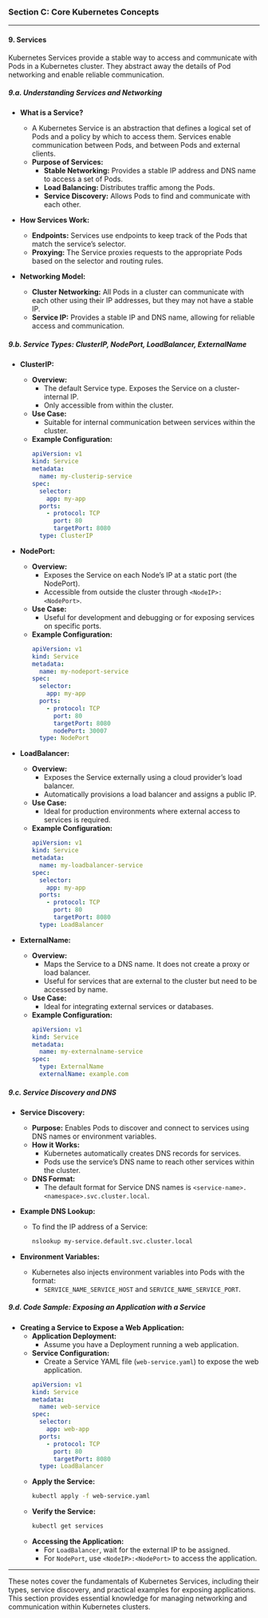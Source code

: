 ### **Section C: Core Kubernetes Concepts**

---

#### **9. Services**

Kubernetes Services provide a stable way to access and communicate with Pods in a Kubernetes cluster. They abstract away the details of Pod networking and enable reliable communication.

##### **9.a. Understanding Services and Networking**

- **What is a Service?**
  - A Kubernetes Service is an abstraction that defines a logical set of Pods and a policy by which to access them. Services enable communication between Pods, and between Pods and external clients.
  - **Purpose of Services:**
    - **Stable Networking:** Provides a stable IP address and DNS name to access a set of Pods.
    - **Load Balancing:** Distributes traffic among the Pods.
    - **Service Discovery:** Allows Pods to find and communicate with each other.

- **How Services Work:**
  - **Endpoints:** Services use endpoints to keep track of the Pods that match the service’s selector.
  - **Proxying:** The Service proxies requests to the appropriate Pods based on the selector and routing rules.

- **Networking Model:**
  - **Cluster Networking:** All Pods in a cluster can communicate with each other using their IP addresses, but they may not have a stable IP.
  - **Service IP:** Provides a stable IP and DNS name, allowing for reliable access and communication.

##### **9.b. Service Types: ClusterIP, NodePort, LoadBalancer, ExternalName**

- **ClusterIP:**
  - **Overview:**
    - The default Service type. Exposes the Service on a cluster-internal IP.
    - Only accessible from within the cluster.
  - **Use Case:**
    - Suitable for internal communication between services within the cluster.
  - **Example Configuration:**
    ```yaml
    apiVersion: v1
    kind: Service
    metadata:
      name: my-clusterip-service
    spec:
      selector:
        app: my-app
      ports:
        - protocol: TCP
          port: 80
          targetPort: 8080
      type: ClusterIP
    ```

- **NodePort:**
  - **Overview:**
    - Exposes the Service on each Node’s IP at a static port (the NodePort).
    - Accessible from outside the cluster through `<NodeIP>:<NodePort>`.
  - **Use Case:**
    - Useful for development and debugging or for exposing services on specific ports.
  - **Example Configuration:**
    ```yaml
    apiVersion: v1
    kind: Service
    metadata:
      name: my-nodeport-service
    spec:
      selector:
        app: my-app
      ports:
        - protocol: TCP
          port: 80
          targetPort: 8080
          nodePort: 30007
      type: NodePort
    ```

- **LoadBalancer:**
  - **Overview:**
    - Exposes the Service externally using a cloud provider’s load balancer.
    - Automatically provisions a load balancer and assigns a public IP.
  - **Use Case:**
    - Ideal for production environments where external access to services is required.
  - **Example Configuration:**
    ```yaml
    apiVersion: v1
    kind: Service
    metadata:
      name: my-loadbalancer-service
    spec:
      selector:
        app: my-app
      ports:
        - protocol: TCP
          port: 80
          targetPort: 8080
      type: LoadBalancer
    ```

- **ExternalName:**
  - **Overview:**
    - Maps the Service to a DNS name. It does not create a proxy or load balancer.
    - Useful for services that are external to the cluster but need to be accessed by name.
  - **Use Case:**
    - Ideal for integrating external services or databases.
  - **Example Configuration:**
    ```yaml
    apiVersion: v1
    kind: Service
    metadata:
      name: my-externalname-service
    spec:
      type: ExternalName
      externalName: example.com
    ```

##### **9.c. Service Discovery and DNS**

- **Service Discovery:**
  - **Purpose:** Enables Pods to discover and connect to services using DNS names or environment variables.
  - **How it Works:**
    - Kubernetes automatically creates DNS records for services.
    - Pods use the service’s DNS name to reach other services within the cluster.
  - **DNS Format:**
    - The default format for Service DNS names is `<service-name>.<namespace>.svc.cluster.local`.

- **Example DNS Lookup:**
  - To find the IP address of a Service:
    ```sh
    nslookup my-service.default.svc.cluster.local
    ```

- **Environment Variables:**
  - Kubernetes also injects environment variables into Pods with the format:
    - `SERVICE_NAME_SERVICE_HOST` and `SERVICE_NAME_SERVICE_PORT`.

##### **9.d. Code Sample: Exposing an Application with a Service**

- **Creating a Service to Expose a Web Application:**
  - **Application Deployment:**
    - Assume you have a Deployment running a web application.
  - **Service Configuration:**
    - Create a Service YAML file (`web-service.yaml`) to expose the web application.
    ```yaml
    apiVersion: v1
    kind: Service
    metadata:
      name: web-service
    spec:
      selector:
        app: web-app
      ports:
        - protocol: TCP
          port: 80
          targetPort: 8080
      type: LoadBalancer
    ```
  - **Apply the Service:**
    ```sh
    kubectl apply -f web-service.yaml
    ```
  - **Verify the Service:**
    ```sh
    kubectl get services
    ```
  - **Accessing the Application:**
    - For `LoadBalancer`, wait for the external IP to be assigned.
    - For `NodePort`, use `<NodeIP>:<NodePort>` to access the application.

---

These notes cover the fundamentals of Kubernetes Services, including their types, service discovery, and practical examples for exposing applications. This section provides essential knowledge for managing networking and communication within Kubernetes clusters.
